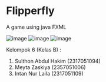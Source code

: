 # Flipperfly
A game using java FXML

![image](https://github.com/user-attachments/assets/07103477-3e23-4773-8070-0926929b7821)
![image](https://github.com/user-attachments/assets/dc00a197-7218-48f1-aadd-001ef14aff8b)
![image](https://github.com/user-attachments/assets/6347def7-6f1b-4dbc-b2a8-380d530a2bb0)

Kelompok 6 (Kelas B) :
1. Sulthon Abdul Hakim (2317051094)
2. Meyta Zaskiya (2357051006)
3. Intan Nur Laila (2317051109)
